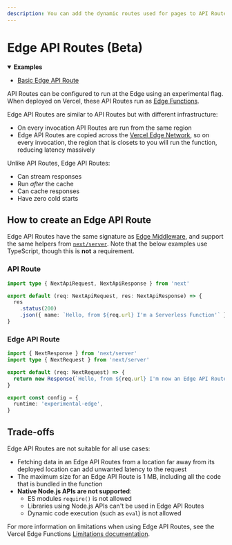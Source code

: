 ```yaml
---
description: You can add the dynamic routes used for pages to API Routes too. Learn how it works here.
---
```


# Edge API Routes (Beta)

<details open>
  <summary><b>Examples</b></summary>
  <ul>
    <li><a href="https://github.com/vercel/examples/blob/main/edge-functions/api-route/api/edge.ts">Basic Edge API Route</a></li>
  </ul>
</details>

API Routes can be configured to run at the Edge using an experimental flag. When deployed on Vercel, these API Routes run as [Edge Functions](https://vercel.com/docs/concepts/functions/vercel-edge-functions).

Edge API Routes are similar to API Routes but with different infrastructure:

- On every invocation API Routes are run from the same region
- Edge API Routes are copied across the [Vercel Edge Network](https://vercel.com/docs/concepts/edge-network/overview), so on every invocation, the region that is closets to you will run the function, reducing latency massively

Unlike API Routes, Edge API Routes:

- Can stream responses
- Run _after_ the cache
- Can cache responses
- Have zero cold starts

## How to create an Edge API Route

Edge API Routes have the same signature as [Edge Middleware](/docs/advanced-features/middleware), and support the same helpers from [`next/server`](/docs/api-reference/next/server). Note that the below examples use TypeScript, though this is **not** a requirement.

### API Route

```typescript
import type { NextApiRequest, NextApiResponse } from 'next'

export default (req: NextApiRequest, res: NextApiResponse) => {
  res
    .status(200)
    .json({ name: `Hello, from ${req.url} I'm a Serverless Function'` })
}
```

### Edge API Route

```typescript
import { NextResponse } from 'next/server'
import type { NextRequest } from 'next/server'

export default (req: NextRequest) => {
  return new Response(`Hello, from ${req.url} I'm now an Edge API Route!`)
}

export const config = {
  runtime: 'experimental-edge',
}
```

## Trade-offs

Edge API Routes are not suitable for all use cases:

- Fetching data in an Edge API Routes from a location far away from its deployed location can add unwanted latency to the request
- The maximum size for an Edge API Route is 1 MB, including all the code that is bundled in the function
- **Native Node.js APIs are not supported**:
  - ES modules `require()` is not allowed
  - Libraries using Node.js APIs can't be used in Edge API Routes
  - Dynamic code execution (such as `eval`) is not allowed

For more information on limitations when using Edge API Routes, see the Vercel Edge Functions [Limitations documentation](https://vercel.com/docs/concepts/functions/vercel-edge-functions/limitations).
